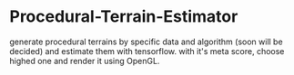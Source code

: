 # Procedural-Terrain-Estimator
generate procedural terrains by specific data and algorithm (soon will be decided) and estimate them with tensorflow. with it's meta score, choose highed one and render it using OpenGL.

